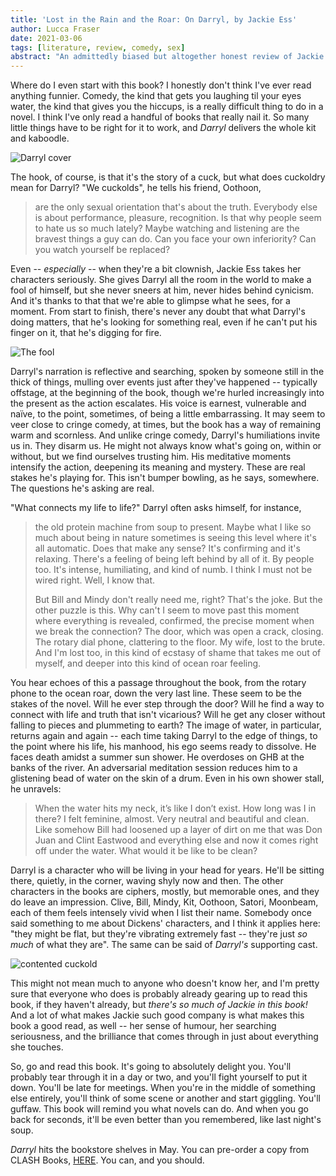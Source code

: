 ```yaml
---
title: 'Lost in the Rain and the Roar: On Darryl, by Jackie Ess'
author: Lucca Fraser
date: 2021-03-06
tags: [literature, review, comedy, sex]
abstract: "An admittedly biased but altogether honest review of Jackie Ess's debut novel."
---
```


Where do I even start with this book? I honestly don't think I've ever read anything funnier. Comedy, the kind that gets you laughing til your eyes water, the kind that gives you the hiccups, is a really difficult thing to do in a novel. I think I've only read a handful of books that really nail it. So many little things have to be right for it to work, and _Darryl_ delivers the whole kit and kaboodle.

![Darryl cover](../img/darryl.jpg)

The hook, of course, is that it's the story of a cuck, but what does cuckoldry mean for Darryl? "We cuckolds", he tells his friend, Oothoon,

> are the only sexual orientation that's about the truth. Everybody else is about performance, pleasure, recognition. Is that why people seem to hate us so much lately? Maybe watching and listening are the bravest things a guy can do. Can you face your own inferiority? Can you watch yourself be replaced?

Even -- _especially_ -- when they're a bit clownish, Jackie Ess takes her characters seriously. She gives Darryl all the room in the world to make a fool of himself, but she never sneers at him, never hides behind cynicism. And it's thanks to that that we're able to glimpse what he sees, for a moment. From start to finish, there's never any doubt that what Darryl's doing matters, that he's looking for something real, even if he can't put his finger on it, that he's digging for fire. 

![The fool](../img/tarot-fool.jpg)

Darryl's narration is reflective and searching, spoken by someone still in the thick of things, mulling over events just after they've happened -- typically offstage, at the beginning of the book, though we're hurled increasingly into the present as the action escalates. His voice is earnest, vulnerable and naïve, to the point, sometimes, of being a little embarrassing. It may seem to veer close to cringe comedy, at times, but the book has a way of remaining warm and scornless. And unlike cringe comedy, Darryl's humiliations invite us in. They disarm us. He might not always know what's going on, within or without, but we find ourselves trusting him. His meditative moments intensify the action, deepening its meaning and mystery. These are real stakes he's playing for. This isn't bumper bowling, as he says, somewhere. The questions he's asking are real. 

"What connects my life to life?" Darryl often asks himself, for instance,

> the old protein machine from soup to present. Maybe what I like so much about being in nature sometimes is seeing this level where it's all automatic. Does that make any sense? It's confirming and it's relaxing. There's a feeling of being left behind by all of it. By people too. It's intense, humiliating, and kind of numb. I think I must not be wired right. Well, I know that. 
> 
> But Bill and Mindy don't really need me, right? That's the joke. But the other puzzle is this. Why can't I seem to move past this moment where everything is revealed, confirmed, the precise moment when we break the connection? The door, which was open a crack, closing. The rotary dial phone, clattering to the floor. My wife, lost to the brute. And I'm lost too, in this kind of ecstasy of shame that takes me out of myself, and deeper into this kind of ocean roar feeling. 

You hear echoes of this a passage throughout the book, from the rotary phone to the ocean roar, down the very last line. These seem to be the stakes of the novel. Will he ever step through the door? Will he find a way to connect with life and truth that isn't vicarious? Will he get any closer without falling to pieces and plummeting to earth? The image of water, in particular, returns again and again -- each time taking Darryl to the edge of things, to the point where his life, his manhood, his ego seems ready to dissolve. He faces death amidst a summer sun shower. He overdoses on GHB at the banks of the river. An adversarial meditation session reduces him to a glistening bead of water on the skin of a drum. Even in his own shower stall, he unravels:

> When the water hits my neck, it’s like I don’t exist. How long was I in there? I felt feminine, almost. Very neutral and beautiful and clean. Like somehow Bill had loosened up a layer of dirt on me that was Don Juan and Clint Eastwood and everything else and now it comes right off under the water. What would it be like to be clean?

Darryl is a character who will be living in your head for years. He'll be sitting there, quietly, in the corner, waving shyly now and then. The other characters in the books are ciphers, mostly, but memorable ones, and they do leave an impression. Clive, Bill, Mindy, Kit, Oothoon, Satori, Moonbeam, each of them feels intensely vivid when I list their name. Somebody once said something to me about Dickens' characters, and I think it applies here: "they might be flat, but they're vibrating extremely fast -- they're just _so much_ of what they are". The same can be said of _Darryl's_ supporting cast. 

![contented cuckold](../img/contented-cuckold.png)

This might not mean much to anyone who doesn't know her, and I'm pretty sure that everyone who does is probably already gearing up to read this book, if they haven't already, but _there's so much of Jackie in this book!_ And a lot of what makes Jackie such good company is what makes this book a good read, as well -- her sense of humour, her searching seriousness, and the brilliance that comes through in just about everything she touches.

So, go and read this book. It's going to absolutely delight you. You'll probably tear through it in a day or two, and you'll fight yourself to put it down. You'll be late for meetings. When you're in the middle of something else entirely, you'll think of some scene or another and start giggling. You'll guffaw. This book will remind you what novels can do. And when you go back for seconds, it'll be even better than you remembered, like last night's soup.


_Darryl_ hits the bookstore shelves in May. You can pre-order a copy  from CLASH Books, [HERE](https://www.clashbooks.com/new-products-2/jackie-ess-darryl-preorder). You can, and you should.
